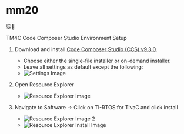 # mm20
🐭🤖

TM4C Code Composer Studio Environment Setup
1. Download and install [Code Composer Studio (CCS) v9.3.0](https://www.ti.com/tool/download/CCSTUDIO/9.3.0.00012).
    * Choose either the single-file installer or on-demand installer.
    * Leave all settings as default except the following:
    * ![Settings Image](https://i.imgur.com/PTGEXd5.png)
    
2. Open Resource Explorer
    * ![Resource Explorer Image](https://i.imgur.com/TyU6Rpb.png)
    
3. Navigate to Software -> Click on TI-RTOS for TivaC and click install
      * ![Resource Explorer Image 2](https://i.imgur.com/BMF9vZH.png)
      * ![Resource Explorer Install Image](https://i.imgur.com/8Pujq0D.png)
